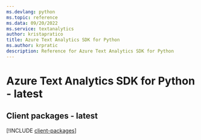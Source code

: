 ```yaml
---
ms.devlang: python
ms.topic: reference
ms.data: 09/20/2022
ms.service: textanalytics
author: kristapratico
title: Azure Text Analytics SDK for Python
ms.author: krpratic
description: Reference for Azure Text Analytics SDK for Python
---
```

# Azure Text Analytics SDK for Python - latest

## Client packages - latest
[!INCLUDE [client-packages](text-analytics-client-index.md)]